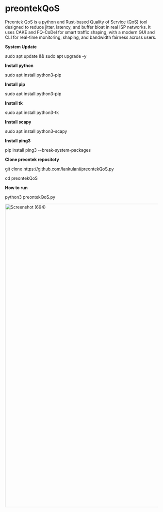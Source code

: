 # preontekQoS
Preontek QoS is a python and Rust-based Quality of Service (QoS) tool designed to reduce jitter, latency, and buffer bloat in real ISP networks. 
It uses CAKE and FQ-CoDel for smart traffic shaping, with a modern GUI and CLI for real-time monitoring, shaping, and bandwidth fairness across users.  


**System Update**

sudo apt update && sudo apt upgrade -y

**Install python**

sudo apt install python3-pip

**Install pip**

sudo apt install python3-pip
  
**Install tk**

sudo apt install python3-tk

**Install scapy**

sudo apt install python3-scapy

**Install ping3**

pip install ping3 --break-system-packages


**Clone preontek repositoty** 

git clone https://github.com/Iankulani/preontekQoS.py

cd preontekQoS

**How to run**

python3 preontekQoS.py

<img width="1920" height="1001" alt="Screenshot (694)" src="https://github.com/user-attachments/assets/d9185971-5f03-4fdd-9789-0178057875da" />



